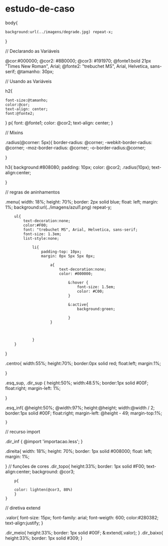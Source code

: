 # estudo-de-caso
body{
	
	background:url(../imagens/degrade.jpg) repeat-x;
	
}


// Declarando as Variáveis 

@cor:#000000;
@cor2: #8B0000;
@cor3: #191970;
@fonte1:bold 21px "Times New Roman", Arial; 
@fonte2: "trebuchet MS", Arial, Helvetica, sans-serif;
@tamanho: 30px;


// Usando as Variáveis 

h2{
	
	font-size:@tamanho;
	color:@cor;
	text-align: center;
	font:@fonte2;
}
p{
	font: @fonte1;
	color: @cor2;
	text-align: center;
}

// Mixins

.radius(@corner: 5px){
	border-radius: @corner;
	-webkit-border-radius: @corner;
	-moz-border-radius: @corner;
	-o-border-radius:@corner;

}

h3{
	background:#808080;
	padding: 10px;
	color: @cor2;
	.radius(10px);
	text-align:center;

}

// regras de aninhamentos

.menu{
	width: 18%;
	height: 70%;
	border: 2px solid blue;
	float: left;
	margin: 1%;
	background:url(../imagens/azul1.png) repeat-y;
	
		ul{
			text-decoration:none;
			color:#F00;
			font: "trebuchet MS", Arial, Helvetica, sans-serif;
			font-size: 1.3em;
			list-style:none;
			
				li{
					padding-top: 10px;
					margin: 0px 5px 5px 0px;
					
						a{
							text-decoration:none;
							color: #000000;
							
								&:hover {
									font-size: 1.5em;
									color: #C00;
								}
								
								&:active{
									background:green;
								
								}
						}
			
						
	
				}
		}
}

.centro{
	width:55%;
	height:70%;
	border:0px solid red;
	float:left;
	margin:1%;
	
}

.esq_sup, .dir_sup {
	height:50%;
	width:48.5%;
	border:1px solid #00F;
	float:right;
	margin-left: 1%;
	
	
}

.esq_inf{
	@height:50%;
	@width:97%;
	height:@height;
	width:@width / 2;
	border:1px solid #00F;
	float:right;
	margin-left: @height - 49;
	margin-top:1%;
	
	}
	
// recurso import

.dir_inf {
	@import 'importacao.less';
	}
	
.direita{
	width: 18%;
	height: 70%;
	border: 1px solid #008000;
	float: left;
	margin: 1%;
	
}
// funções de cores
.dir_topo{
	height:33%;
	border: 1px solid #F00;	
	text-align:center;
	background: @cor3;

		p{
		
		color: lighten(@cor3, 80%)
		}
	}

// diretiva extend

.valor{
		font-size: 15px;
		font-family: arial;
		font-weigth: 600;
		color:#280382;
		text-align:justify;
		}

.dir_meio{
	height:33%;
	border: 1px solid #00F;
	&:extend(.valor);
}
.dir_baixo{
	height:33%;
	border: 1px solid #309;
}



